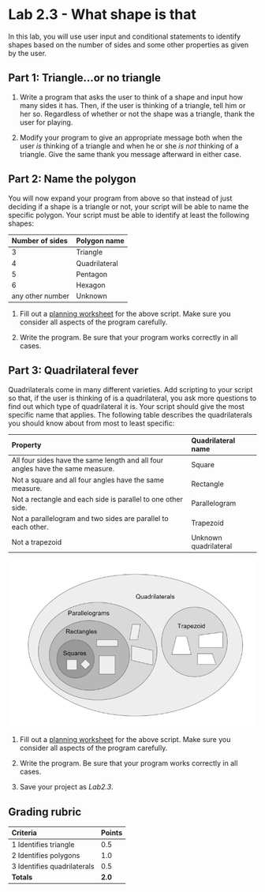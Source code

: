 <!-- REVISED -->
# Lab 2.3 - What shape is that

In this lab, you will use user input and conditional statements to identify shapes based on the number of sides and some other properties as given by the user.

## Part 1: Triangle...or no triangle

1. Write a program that asks the user to think of a shape and input how many sides it has.  Then, if the user is thinking of a triangle, tell him or her so.  Regardless of whether or not the shape was a triangle, thank the user for playing.

2. Modify your program to give an appropriate message both when the user _is_ thinking of a triangle and when he or she _is not_ thinking of a triangle.  Give the same thank you message afterward in either case.

## Part 2: Name the polygon

You will now expand your program from above so that instead of just deciding if a shape is a triangle or not, your script will be able to name the specific polygon.  Your script must be able to identify at least the following shapes:  

| **Number of sides** | **Polygon name** |
| :----------------- | :-------------- |
| 3                 | Triangle       |
| 4                 | Quadrilateral  |
| 5                 | Pentagon       |
| 6                 | Hexagon        |
| any other number  | Unknown        |

1. Fill out a [planning worksheet](https://github.com/TEALSK12/introduction-to-computer-science/raw/master/SNAP%20script%20Design%20and%20Planning%20Worksheet.docx) for the above script.  Make sure you consider all aspects of the program carefully.

2. Write the program.  Be sure that your program works correctly in all cases.

## Part 3: Quadrilateral fever

Quadrilaterals come in many different varieties.  Add scripting to your script so that, if the user is thinking of is a quadrilateral, you ask more questions to find out which type of quadrilateral it is.  Your script should give the most specific name that applies.  The following table describes the quadrilaterals you should know about from most to least specific:

| **Property** | **Quadrilateral name**  |
| :------------- | :--------------------- |
| All four sides have the same length and all four angles have the same measure. | Square                |
| Not a square and all four angles have the same measure. | Rectangle             |
| Not a rectangle and each side is parallel to one other side.| Parallelogram         |
| Not a parallelogram and two sides are parallel to each other.| Trapezoid             |
| Not a trapezoid | Unknown quadrilateral |

![Quadrilaterals Sets](images/quadrilateral_sets.png)

1. Fill out a [planning worksheet](https://github.com/TEALSK12/introduction-to-computer-science/raw/master/SNAP%20script%20Design%20and%20Planning%20Worksheet.docx) for the above script.  Make sure you consider all aspects of the program carefully.

2. Write the program.  Be sure that your program works correctly in all cases.

3. Save your project as _Lab2.3_.

## Grading rubric

| **Criteria**                | Points         |
| :----------------------------------- | :-------------- |
| 1 Identifies triangle               | 0.5     |
| 2 Identifies polygons               | 1.0     |
| 3 Identifies quadrilaterals         | 0.5     |
| **Totals**                   | **2.0** |
